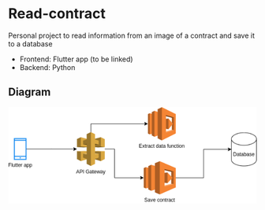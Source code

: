 # Read-contract

Personal project to read information from an image of a contract and save it to a database

- Frontend: Flutter app (to be linked)
- Backend: Python

## Diagram

![Diagram image](resources/diagram.png) 